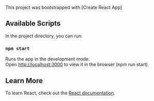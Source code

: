 This project was bootstrapped with [Create React App]

## Available Scripts

In the project directory, you can run:

### `npm start`

Runs the app in the development mode.<br>
Open [http://localhost:3000](http://localhost:3000) to view it in the browser (npm run start).

## Learn More

To learn React, check out the [React documentation](https://reactjs.org/).

